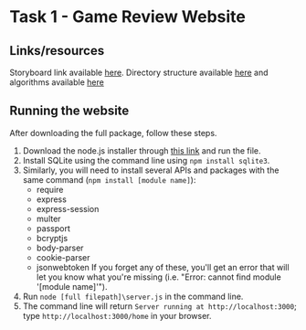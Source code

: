 # Task 1 - Game Review Website 
## Links/resources
Storyboard link available [here](https://www.figma.com/design/uQ2JnGr9XZXFZzvTu6tivo/errm-what-the-software?node-id=0-1&node-type=canvas&t=GjsXLj45NbczPVXD-0).
Directory structure available [here](https://zyletinee.s-ul.eu/dgHwzCd9) and algorithms available [here](https://zyletinee.s-ul.eu/fHoP8srb)

## Running the website
After downloading the full package, follow these steps.
1. Download the node.js installer through [this link](https://nodejs.org/en/download/prebuilt-installer) and run the file.
2. Install SQLite using the command line using `npm install sqlite3`.
3. Similarly, you will need to install several APIs and packages with the same command (`npm install [module name]`):
    - require
    - express
    - express-session
    - multer
    - passport
    - bcryptjs
    - body-parser
    - cookie-parser
    - jsonwebtoken
    If you forget any of these, you'll get an error that will let you know what you're missing (i.e. "Error: cannot find module '[module name]'").
4. Run `node [full filepath]\server.js` in the command line.
5. The command line will return `Server running at http://localhost:3000`; type `http://localhost:3000/home` in your browser.
